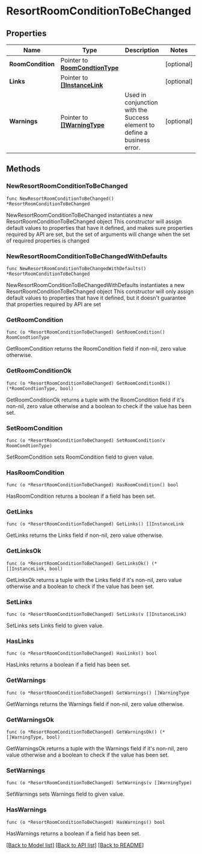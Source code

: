 # ResortRoomConditionToBeChanged

## Properties

Name | Type | Description | Notes
------------ | ------------- | ------------- | -------------
**RoomCondition** | Pointer to [**RoomCondtionType**](RoomCondtionType.md) |  | [optional] 
**Links** | Pointer to [**[]InstanceLink**](InstanceLink.md) |  | [optional] 
**Warnings** | Pointer to [**[]WarningType**](WarningType.md) | Used in conjunction with the Success element to define a business error. | [optional] 

## Methods

### NewResortRoomConditionToBeChanged

`func NewResortRoomConditionToBeChanged() *ResortRoomConditionToBeChanged`

NewResortRoomConditionToBeChanged instantiates a new ResortRoomConditionToBeChanged object
This constructor will assign default values to properties that have it defined,
and makes sure properties required by API are set, but the set of arguments
will change when the set of required properties is changed

### NewResortRoomConditionToBeChangedWithDefaults

`func NewResortRoomConditionToBeChangedWithDefaults() *ResortRoomConditionToBeChanged`

NewResortRoomConditionToBeChangedWithDefaults instantiates a new ResortRoomConditionToBeChanged object
This constructor will only assign default values to properties that have it defined,
but it doesn't guarantee that properties required by API are set

### GetRoomCondition

`func (o *ResortRoomConditionToBeChanged) GetRoomCondition() RoomCondtionType`

GetRoomCondition returns the RoomCondition field if non-nil, zero value otherwise.

### GetRoomConditionOk

`func (o *ResortRoomConditionToBeChanged) GetRoomConditionOk() (*RoomCondtionType, bool)`

GetRoomConditionOk returns a tuple with the RoomCondition field if it's non-nil, zero value otherwise
and a boolean to check if the value has been set.

### SetRoomCondition

`func (o *ResortRoomConditionToBeChanged) SetRoomCondition(v RoomCondtionType)`

SetRoomCondition sets RoomCondition field to given value.

### HasRoomCondition

`func (o *ResortRoomConditionToBeChanged) HasRoomCondition() bool`

HasRoomCondition returns a boolean if a field has been set.

### GetLinks

`func (o *ResortRoomConditionToBeChanged) GetLinks() []InstanceLink`

GetLinks returns the Links field if non-nil, zero value otherwise.

### GetLinksOk

`func (o *ResortRoomConditionToBeChanged) GetLinksOk() (*[]InstanceLink, bool)`

GetLinksOk returns a tuple with the Links field if it's non-nil, zero value otherwise
and a boolean to check if the value has been set.

### SetLinks

`func (o *ResortRoomConditionToBeChanged) SetLinks(v []InstanceLink)`

SetLinks sets Links field to given value.

### HasLinks

`func (o *ResortRoomConditionToBeChanged) HasLinks() bool`

HasLinks returns a boolean if a field has been set.

### GetWarnings

`func (o *ResortRoomConditionToBeChanged) GetWarnings() []WarningType`

GetWarnings returns the Warnings field if non-nil, zero value otherwise.

### GetWarningsOk

`func (o *ResortRoomConditionToBeChanged) GetWarningsOk() (*[]WarningType, bool)`

GetWarningsOk returns a tuple with the Warnings field if it's non-nil, zero value otherwise
and a boolean to check if the value has been set.

### SetWarnings

`func (o *ResortRoomConditionToBeChanged) SetWarnings(v []WarningType)`

SetWarnings sets Warnings field to given value.

### HasWarnings

`func (o *ResortRoomConditionToBeChanged) HasWarnings() bool`

HasWarnings returns a boolean if a field has been set.


[[Back to Model list]](../README.md#documentation-for-models) [[Back to API list]](../README.md#documentation-for-api-endpoints) [[Back to README]](../README.md)


